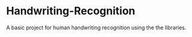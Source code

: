 # Handwriting-Recognition
A basic project for human handwriting recognition using the the libraries.
